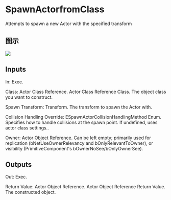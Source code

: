 # SpawnActorfromClass

Attempts to spawn a new Actor with the specified transform

## 图示

![]($-20221218-19074883.png)

## Inputs

In: Exec.

Class: Actor Class Reference. Actor Class Reference Class. The object class you want to construct.

Spawn Transform: Transform. The transform to spawn the Actor with.

Collision Handling Override: ESpawnActorCollisionHandlingMethod Enum. Specifies how to handle collisions at the spawn point. If undefined, uses actor class settings..

Owner: Actor Object Reference. Can be left empty; primarily used for replication (bNetUseOwnerRelevancy and bOnlyRelevantToOwner), or visibility (PrimitiveComponent's bOwnerNoSee/bOnlyOwnerSee).  

## Outputs

Out: Exec.

Return Value: Actor Object Reference. Actor Object Reference Return Value. The constructed object.

